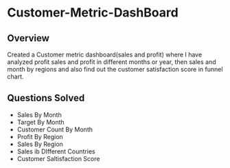 # Customer-Metric-DashBoard
## Overview
Created a Customer metric dashboard(sales and profit) where I have analyzed profit sales and profit in different months or year, then sales and month by regions and also find out the customer satisfaction score in funnel chart.
## Questions Solved
* Sales By Month
* Target By Month
* Customer Count By Month
* Profit By Region
* Sales By Region
* Sales ib DIfferent Countries
* Customer Saltisfaction Score
  
